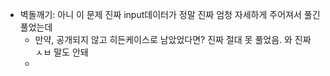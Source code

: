 - 벽돌깨기: 아니 이 문제 진짜 input데이터가 정말 진짜 엄청 자세하게 주어져서 풀긴 풀었는데
  - 만약, 공개되지 않고 히든케이스로 남았었다면? 진짜 절대 못 풀었음. 와 진짜 ㅅㅂ 말도 안돼
  - 